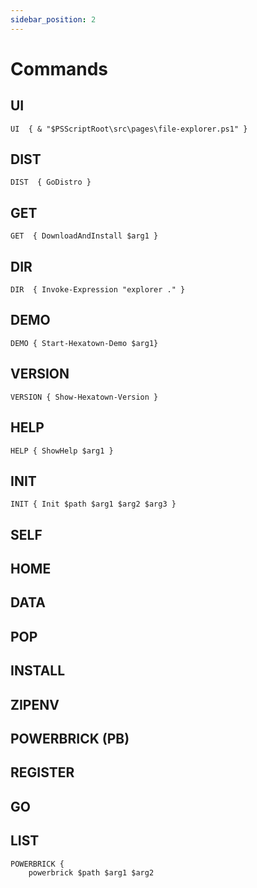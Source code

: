 ```yaml
---
sidebar_position: 2
---
```

# Commands


## UI
    UI  { & "$PSScriptRoot\src\pages\file-explorer.ps1" }

## DIST    
    DIST  { GoDistro }

## GET    
    GET  { DownloadAndInstall $arg1 }

## DIR  
    DIR  { Invoke-Expression "explorer ." }

## DEMO    
    DEMO { Start-Hexatown-Demo $arg1}

## VERSION    
    VERSION { Show-Hexatown-Version }

## HELP    
    HELP { ShowHelp $arg1 }

## INIT    
    INIT { Init $path $arg1 $arg2 $arg3 }

## SELF

## HOME
## DATA
## POP
## INSTALL
## ZIPENV

## POWERBRICK (PB)

## REGISTER

## GO

## LIST
    POWERBRICK {
        powerbrick $path $arg1 $arg2 

